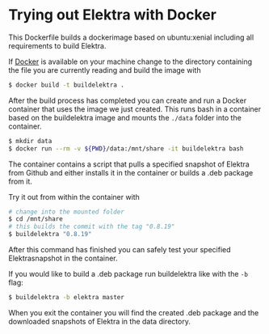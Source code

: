 # Trying out Elektra with Docker

This Dockerfile builds a dockerimage based on ubuntu:xenial including all requirements to build Elektra.

If [Docker](https://www.docker.com/) is available on your machine change to the directory containing the file you are currently reading and build the image with
```sh
$ docker build -t buildelektra .
```

After the build process has completed you can create and run a Docker container that uses the image we just created.
This runs bash in a container based on the buildelektra image and mounts the `./data` folder into the container.
```sh
$ mkdir data
$ docker run --rm -v ${PWD}/data:/mnt/share -it buildelektra bash
```

The container contains a script that pulls a specified snapshot of Elektra from Github and either installs it in the container or builds a .deb package from it.

Try it out from within the container with
```sh
# change into the mounted folder
$ cd /mnt/share
# this builds the commit with the tag "0.8.19"
$ buildelektra "0.8.19"
```

After this command has finished you can safely test your specified Elektrasnapshot in the container.

If you would like to build a .deb package run buildelektra like with the `-b` flag:
```sh
$ buildelektra -b elektra master
```

When you exit the container you will find the created .deb package and the downloaded snapshots of Elektra in the data directory.
